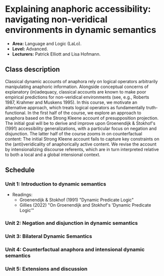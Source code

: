 # Explaining anaphoric accessibility: navigating non-veridical environments in dynamic semantics

- **Area:** Language and Logic (LaLo).
- **Level:** Advanced.
- **Lecturers:** Patrick Elliott and Lisa Hofmann.

## Class description

Classical dynamic accounts of anaphora rely on logical operators arbitrarily manipulating anaphoric information. Alongside conceptual concerns of explanatory (in)adequacy, classical accounts are known to make poor empirical predictions for non-veridical environments (see, e.g., Roberts 1987, Krahmer and Muskens 1995). In this course, we motivate an alternative approach, which treats logical operators as fundamentally truth-functional. In the first half of the course, we explore an approach to anaphora based on the Strong Kleene account of presupposition projection. The initial goal will be to derive and improve upon Groenendijk & Stokhof's (1991) accessibility generalizations, with a particular focus on negation and disjunction. The latter half of the course zooms in on counterfactual content: The initial Strong Kleene account fails to capture key constraints on the (anti)veridicality of anaphorically active content. We revise the account by intensionalizing discourse referents, which are in turn interpreted relative to both a local and a global intensional context.

## Schedule

### Unit 1: Introduction to dynamic semantics

- Readings:
  * Groenendijk & Stokhof (1991) "Dynamic Predicate Logic"
  * Gillies (2022) "On Groenendijk and Stokhof's 'Dynamic Predicate Logic'"

### Unit 2: Negation and disjunction in dynamic semantics

### Unit 3: Bilateral Dynamic Semantics

### Unit 4: Counterfactual anaphora and intensional dynamic semantics
 
### Unit 5: Extensions and discussion

